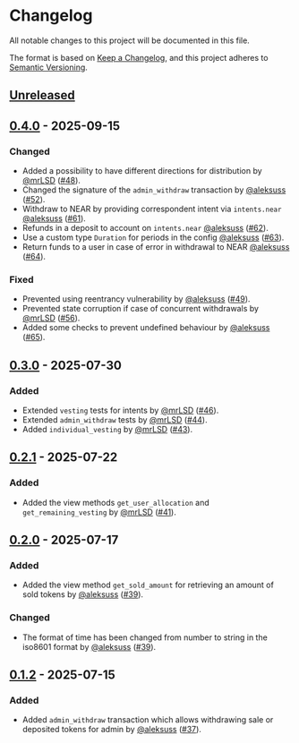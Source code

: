 # Changelog

All notable changes to this project will be documented in this file.

The format is based on [Keep a Changelog](https://keepachangelog.com/en/1.0.0/),
and this project adheres to [Semantic Versioning](https://semver.org/spec/v2.0.0.html).

## [Unreleased]

## [0.4.0] - 2025-09-15

### Changed

- Added a possibility to have different directions for distribution by [@mrLSD] ([#48]).
- Changed the signature of the `admin_withdraw` transaction by [@aleksuss] ([#52]).
- Withdraw to NEAR by providing correspondent intent via `intents.near` [@aleksuss] ([#61]).
- Refunds in a deposit to account on `intents.near` [@aleksuss] ([#62]).
- Use a custom type `Duration` for periods in the config [@aleksuss] ([#63]).
- Return funds to a user in case of error in withdrawal to NEAR [@aleksuss] ([#64]).

### Fixed

- Prevented using reentrancy vulnerability by [@aleksuss] ([#49]).
- Prevented state corruption if case of concurrent withdrawals by [@mrLSD] ([#56]).
- Added some checks to prevent undefined behaviour by [@aleksuss] ([#65]).

[#48]: https://github.com/aurora-is-near/aurora-launchpad-contracts/pull/48
[#49]: https://github.com/aurora-is-near/aurora-launchpad-contracts/pull/49
[#52]: https://github.com/aurora-is-near/aurora-launchpad-contracts/pull/52
[#56]: https://github.com/aurora-is-near/aurora-launchpad-contracts/pull/56
[#61]: https://github.com/aurora-is-near/aurora-launchpad-contracts/pull/61
[#62]: https://github.com/aurora-is-near/aurora-launchpad-contracts/pull/62
[#63]: https://github.com/aurora-is-near/aurora-launchpad-contracts/pull/63
[#64]: https://github.com/aurora-is-near/aurora-launchpad-contracts/pull/64
[#65]: https://github.com/aurora-is-near/aurora-launchpad-contracts/pull/65

## [0.3.0] - 2025-07-30

### Added

- Extended `vesting` tests for intents by [@mrLSD] ([#46]).
- Extended `admin_withdraw` tests by [@mrLSD] ([#44]).
- Added `individual_vesting` by [@mrLSD] ([#43]).

[#43]: https://github.com/aurora-is-near/aurora-launchpad-contracts/pull/43
[#44]: https://github.com/aurora-is-near/aurora-launchpad-contracts/pull/44
[#46]: https://github.com/aurora-is-near/aurora-launchpad-contracts/pull/46

## [0.2.1] - 2025-07-22

### Added

- Added the view methods `get_user_allocation` and `get_remaining_vesting` by [@mrLSD] ([#41]).

[#41]: https://github.com/aurora-is-near/aurora-launchpad-contracts/pull/41

## [0.2.0] - 2025-07-17

### Added

- Added the view method `get_sold_amount` for retrieving an amount of sold tokens by [@aleksuss] ([#39]).

### Changed

- The format of time has been changed from number to string in the iso8601 format by [@aleksuss] ([#39]).

[#39]: https://github.com/aurora-is-near/aurora-launchpad-contracts/pull/39

## [0.1.2] - 2025-07-15

### Added

- Added `admin_withdraw` transaction which allows withdrawing sale or deposited tokens for admin by [@aleksuss] ([#37]).

[#37]: https://github.com/aurora-is-near/aurora-launchpad-contracts/pull/37

[Unreleased]: https://github.com/aurora-is-near/aurora-launchpad-contracts/compare/0.4.0...develop
[0.4.0]: https://github.com/aurora-is-near/aurora-launchpad-contracts/compare/0.3.0...0.4.0
[0.3.0]: https://github.com/aurora-is-near/aurora-launchpad-contracts/compare/0.2.1...0.3.0
[0.2.1]: https://github.com/aurora-is-near/aurora-launchpad-contracts/compare/0.2.0...0.2.1
[0.2.0]: https://github.com/aurora-is-near/aurora-launchpad-contracts/compare/0.1.2...0.2.0
[0.1.2]: https://github.com/aurora-is-near/aurora-launchpad-contracts/compare/0.1.1...0.1.2

[@aleksuss]: https://github.com/aleksuss
[@mrLSD]: https://github.com/mrLSD
